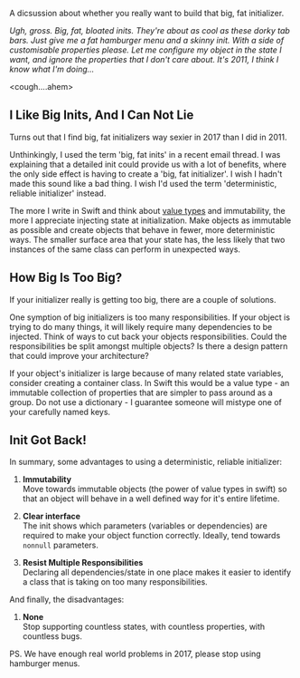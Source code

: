 A dicsussion about whether you really want to build that big, fat initializer.

*Ugh, gross. Big, fat, bloated inits. They're about as cool as these dorky tab bars. Just give me a fat hamburger menu and a skinny init. With a side of customisable properties please. Let me configure my object in the state I want, and ignore the properties that I don't care about. It's 2011, I think I know what I'm doing...*

\<cough....ahem>

I Like Big Inits, And I Can Not Lie
----------------------------------
 
Turns out that I find big, fat initializers way sexier in 2017 than I did in 2011.

Unthinkingly, I used the term 'big, fat inits' in a recent email thread. I was explaining that a detailed init could provide us with a lot of benefits, where the only side effect is having to create a 'big, fat initializer'. I wish I hadn't made this sound like a bad thing. I wish I'd used the term 'deterministic, reliable initializer' instead.

The more I write in Swift and think about [value types](https://developer.apple.com/swift/blog/?id=10) and immutability, the more I appreciate injecting state at initialization. Make objects as immutable as possible and create objects that behave in fewer, more deterministic ways. The smaller surface area that your state has, the less likely that two instances of the same class can perform in unexpected ways.

How Big Is Too Big?
-------------------

If your initializer really is getting too big, there are a couple of solutions.

One symption of big initializers is too many responsibilities. If your object is trying to do many things, it will likely require many dependencies to be injected. Think of ways to cut back your objects responsibilities. Could the responsibilities be split amongst multiple objects? Is there a design pattern that could improve your architecture?

If your object's initializer is large because of many related state variables, consider creating a container class. In Swift this would be a value type - an immutable collection of properties that are simpler to pass around as a group. Do not use a dictionary - I guarantee someone will mistype one of your carefully named keys.

Init Got Back!
--------------

In summary, some advantages to using a deterministic, reliable initializer:

1. **Immutability**  
Move towards immutable objects (the power of value types in swift) so that an object will behave in a well defined way for it's entire lifetime.

1. **Clear interface**  
The init shows which parameters (variables or dependencies) are required to make your object function correctly. Ideally, tend towards `nonnull` parameters.

1. **Resist Multiple Responsibilities**  
Declaring all dependencies/state in one place makes it easier to identify a class that is taking on too many responsibilities.

And finally, the disadvantages:

1. **None**  
Stop supporting countless states, with countless properties, with countless bugs. 

PS. We have enough real world problems in 2017, please stop using hamburger menus.